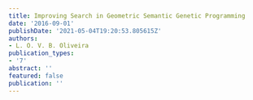 ```yaml
---
title: Improving Search in Geometric Semantic Genetic Programming
date: '2016-09-01'
publishDate: '2021-05-04T19:20:53.805615Z'
authors:
- L. O. V. B. Oliveira
publication_types:
- '7'
abstract: ''
featured: false
publication: ''
---
```


